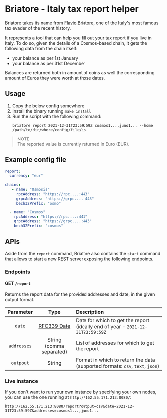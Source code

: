 # Briatore - Italy tax report helper
Briatore takes its name from [Flavio Briatore](https://en.wikipedia.org/wiki/Flavio_Briatore), one of the Italy's most famous tax evader of the recent history. 

It represents a tool that can help you fill out your tax report if you live in Italy. To do so, given the details of a Cosmos-based chain, it gets the following data from the chain itself: 
- your balance as per 1st January
- your balance as per 31st December

Balances are returned both in amount of coins as well the corresponding amount of Euros they were worth at those dates.

## Usage
1. Copy the below config somewhere
2. Install the binary running `make install`
3. Run the script with the following command: 
    ```
   briatore report 2021-12-31T23:59:59Z cosmos1...,juno1... --home /path/to/dir/where/config/file/is
   ```

> NOTE  
> The reported value is currently returned in Euro (EUR).
   
## Example config file
```yaml
report:
  currency: "eur"

chains:
   - name: "Osmosis"
     rpcAddress: "https://rpc....:443"
     grpcAddress: "https://grpc....:443"
     bech32Prefix: "osmo"

  - name: "Cosmos"
    rpcAddress: "https://rpc....:443"
    grpcAddress: "https://grpc....:443"
    bech32Prefix: "cosmos"
```

## APIs
Aside from the `report` command, Briatore also contains the `start` command that allows to start a new REST server exposing the following endpoints.

### Endpoints
#### GET `/report`
Returns the report data for the provided addresses and date, in the given output format. 

|  Parameter  |                             Type                             | Description                                                                    |
|:-----------:|:------------------------------------------------------------:|:-------------------------------------------------------------------------------|
|   `date`    | [RFC339 Date](https://datatracker.ietf.org/doc/html/rfc3339) | Date for which to get the report (ideally end of year - `2021-12-31T23:59:59Z` |
| `addresses` |                String <br/>(comma separated)                 | List of addresses for which to get the report                                  |
|  `outpout`  |                            String                            | Format in which to return the data (supported formats: `csv`, `text`, `json`)  |

### Live instance 
If you don't want to run your own instance by specifying your own nodes, you can use the one running at `http://162.55.171.213:8080/`:

```
http://162.55.171.213:8080/report?output=csv&date=2021-12-31T23:59:59Z&addresses=cosmos1...,juno1...
```